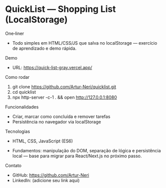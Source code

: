 # QuickList — Shopping List (LocalStorage)

One‑liner
- Todo simples em HTML/CSS/JS que salva no localStorage — exercício de aprendizado e demo rápida.

Demo
- URL: https://quick-list-gray.vercel.app/

Como rodar
1. git clone https://github.com/Artur-Neri/quicklist.git
2. cd quicklist
3. npx http-server -c-1 . && open http://127.0.0.1:8080

Funcionalidades
- Criar, marcar como concluída e remover tarefas
- Persistência no navegador via localStorage

Tecnologias
- HTML, CSS, JavaScript (ES6)

- Fundamentos: manipulação do DOM, separação de lógica e persistência local — base para migrar para React/Next.js no próximo passo.

Contato
- GitHub: https://github.com/Artur-Neri
- LinkedIn: (adicione seu link aqui)